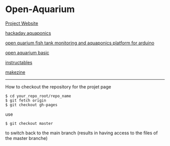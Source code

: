 # Open-Aquarium

[Project Website](http://anzumana.github.io/Open-Aquarium/)

[hackaday aquaponics](http://hackaday.io/project/2190-aquapionics) 

[open quarium fish tank monitoring and aquaponics platform for
arduino](http://www.cooking-hacks.com/blog/we-launch-open-aquarium-fish-tank-monitoring-and-aquaponics-platform-for-arduino)

[open aquarium basic](http://www.cooking-hacks.com/open-aquarium-basic)

[instructables](http://www.instructables.com/)

[makezine](http://makezine.com/projects/)

-----
How to checkout the repository for the projet page

	$ cd your_repo_root/repo_name
	$ git fetch origin
	$ git checkout gh-pages

use

	$ git checkout master

to switch back to the main branch 
(results in having access to the files of the master branche)


